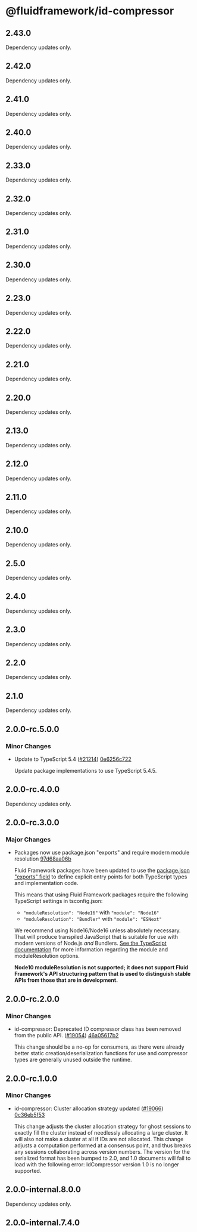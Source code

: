 # @fluidframework/id-compressor

## 2.43.0

Dependency updates only.

## 2.42.0

Dependency updates only.

## 2.41.0

Dependency updates only.

## 2.40.0

Dependency updates only.

## 2.33.0

Dependency updates only.

## 2.32.0

Dependency updates only.

## 2.31.0

Dependency updates only.

## 2.30.0

Dependency updates only.

## 2.23.0

Dependency updates only.

## 2.22.0

Dependency updates only.

## 2.21.0

Dependency updates only.

## 2.20.0

Dependency updates only.

## 2.13.0

Dependency updates only.

## 2.12.0

Dependency updates only.

## 2.11.0

Dependency updates only.

## 2.10.0

Dependency updates only.

## 2.5.0

Dependency updates only.

## 2.4.0

Dependency updates only.

## 2.3.0

Dependency updates only.

## 2.2.0

Dependency updates only.

## 2.1.0

Dependency updates only.

## 2.0.0-rc.5.0.0

### Minor Changes

- Update to TypeScript 5.4 ([#21214](https://github.com/microsoft/FluidFramework/pull/21214)) [0e6256c722](https://github.com/microsoft/FluidFramework/commit/0e6256c722d8bf024f4325bf02547daeeb18bfa6)

  Update package implementations to use TypeScript 5.4.5.

## 2.0.0-rc.4.0.0

Dependency updates only.

## 2.0.0-rc.3.0.0

### Major Changes

- Packages now use package.json "exports" and require modern module resolution [97d68aa06b](https://github.com/microsoft/FluidFramework/commit/97d68aa06bd5c022ecb026655814aea222a062ae)

  Fluid Framework packages have been updated to use the [package.json "exports"
  field](https://nodejs.org/docs/latest-v18.x/api/packages.html#exports) to define explicit entry points for both
  TypeScript types and implementation code.

  This means that using Fluid Framework packages require the following TypeScript settings in tsconfig.json:

  - `"moduleResolution": "Node16"` with `"module": "Node16"`
  - `"moduleResolution": "Bundler"` with `"module": "ESNext"`

  We recommend using Node16/Node16 unless absolutely necessary. That will produce transpiled JavaScript that is suitable
  for use with modern versions of Node.js _and_ Bundlers.
  [See the TypeScript documentation](https://www.typescriptlang.org/tsconfig#moduleResolution) for more information
  regarding the module and moduleResolution options.

  **Node10 moduleResolution is not supported; it does not support Fluid Framework's API structuring pattern that is used
  to distinguish stable APIs from those that are in development.**

## 2.0.0-rc.2.0.0

### Minor Changes

- id-compressor: Deprecated ID compressor class has been removed from the public API. ([#19054](https://github.com/microsoft/FluidFramework/issues/19054)) [46a05617b2](https://github.com/microsoft/FluidFramework/commits/46a05617b2a42bf2763e49e4ccddd3ee8df9c05d)

  This change should be a no-op for consumers, as there were already better static creation/deserialization functions for use and compressor types are generally unused outside the runtime.

## 2.0.0-rc.1.0.0

### Minor Changes

- id-compressor: Cluster allocation strategy updated ([#19066](https://github.com/microsoft/FluidFramework/issues/19066)) [0c36eb5f53](https://github.com/microsoft/FluidFramework/commits/0c36eb5f539362a8e27982e831a3ffe7999c1478)

  This change adjusts the cluster allocation strategy for ghost sessions to exactly fill the cluster instead of needlessly allocating a large cluster.
  It will also not make a cluster at all if IDs are not allocated.
  This change adjusts a computation performed at a consensus point, and thus breaks any sessions collaborating across version numbers.
  The version for the serialized format has been bumped to 2.0, and 1.0 documents will fail to load with the following error:
  IdCompressor version 1.0 is no longer supported.

## 2.0.0-internal.8.0.0

Dependency updates only.

## 2.0.0-internal.7.4.0

